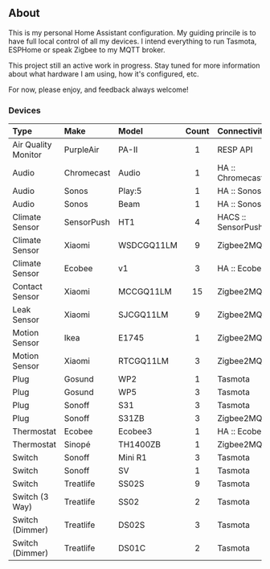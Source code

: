 ## About

This is my personal Home Assistant configuration. My guiding princile is to have
full local control of all my devices. I intend everything to run Tasmota, 
ESPHome or speak Zigbee to my MQTT broker.

This project still an active work in progress. Stay tuned for more information about
what hardware I am using, how it's configured, etc.

For now, please enjoy, and feedback always welcome!

### Devices

| Type | Make | Model | Count | Connectivity |
| :--- | :--- | :--- | :--: | :-- |
| Air Quality Monitor | PurpleAir | PA-II | 1 | RESP API |
| Audio | Chromecast | Audio | 1 | HA :: Chromecast |
| Audio | Sonos | Play:5 | 1 | HA :: Sonos |
| Audio | Sonos | Beam | 1 | HA :: Sonos |
| Climate Sensor | SensorPush | HT1 | 4 | HACS :: SensorPush |
| Climate Sensor | Xiaomi | WSDCGQ11LM | 9 | Zigbee2MQTT |
| Climate Sensor | Ecobee | v1 | 3 | HA :: Ecobee |
| Contact Sensor | Xiaomi | MCCGQ11LM | 15 | Zigbee2MQTT |
| Leak Sensor | Xiaomi | SJCGQ11LM | 9 | Zigbee2MQTT |
| Motion Sensor | Ikea | E1745 | 1 | Zigbee2MQTT |
| Motion Sensor | Xiaomi | RTCGQ11LM | 3 | Zigbee2MQTT |
| Plug | Gosund | WP2 | 1 | Tasmota |
| Plug | Gosund | WP5 | 3 | Tasmota |
| Plug | Sonoff | S31 | 3 | Tasmota |
| Plug | Sonoff | S31ZB | 3 |  Zigbee2MQTT |
| Thermostat | Ecobee | Ecobee3 | 1 | HA :: Ecobee |
| Thermostat | Sinopé | TH1400ZB | 1 | Zigbee2MQTT |
| Switch | Sonoff | Mini R1 | 3 | Tasmota |
| Switch | Sonoff | SV | 1 | Tasmota |
| Switch | Treatlife | SS02S | 9 | Tasmota |
| Switch (3 Way) | Treatlife | SS02 | 2 | Tasmota |
| Switch (Dimmer) | Treatlife | DS02S | 3 | Tasmota |
| Switch  (Dimmer) | Treatlife | DS01C | 2 | Tasmota |